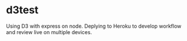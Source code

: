 d3test
======

Using D3 with express on node. Deplying to Heroku to develop workflow and review live on multiple devices.
